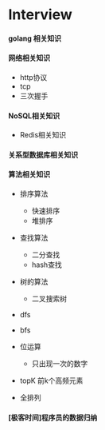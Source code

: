 # Interview








#### golang 相关知识
 
 
 
 
 
 
#### 网络相关知识
  - http协议
  - tcp
  - 三次握手

#### NoSQL相关知识
  - Redis相关知识



#### 关系型数据库相关知识  
  
  
####  算法相关知识

 - 排序算法
   - 快速排序
   - 堆排序
 - 查找算法
   - 二分查找
   - hash查找
 - 树的算法
   - 二叉搜索树
   
 - dfs
 - bfs
 - 位运算
   - 只出现一次的数字
   
 - topK 前k个高频元素
 
 
 - 全排列
 
#### [极客时间]程序员的数据归纳